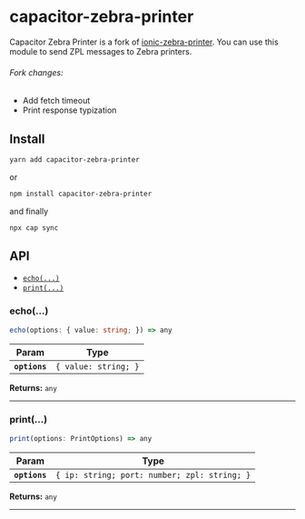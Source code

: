 # capacitor-zebra-printer

Capacitor Zebra Printer is a fork of [ionic-zebra-printer](https://github.com/levidousseaux/ionic-zebra-printer). You can use this module to send ZPL messages to Zebra printers.
###### Fork changes:

- Add fetch timeout
- Print response typization

## Install
```bash
yarn add capacitor-zebra-printer
```
or
```bash
npm install capacitor-zebra-printer
```
and finally
```bash
npx cap sync
```

## API

<docgen-index>

* [`echo(...)`](#echo)
* [`print(...)`](#print)

</docgen-index>

<docgen-api>
<!--Update the source file JSDoc comments and rerun docgen to update the docs below-->

### echo(...)

```typescript
echo(options: { value: string; }) => any
```

| Param         | Type                            |
| ------------- | ------------------------------- |
| **`options`** | <code>{ value: string; }</code> |

**Returns:** <code>any</code>

--------------------


### print(...)

```typescript
print(options: PrintOptions) => any
```

| Param         | Type                                                    |
| ------------- | ------------------------------------------------------- |
| **`options`** | <code>{ ip: string; port: number; zpl: string; }</code> |

**Returns:** <code>any</code>

--------------------

</docgen-api>
